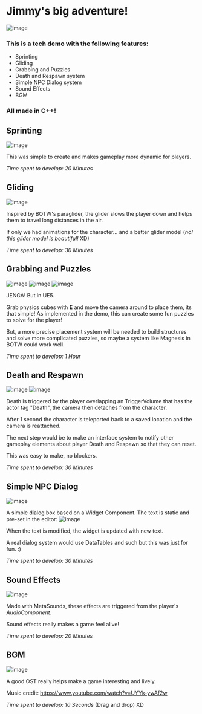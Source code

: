 # Jimmy's big adventure!
![image](https://user-images.githubusercontent.com/18000205/222743402-b500fd91-a272-4c5f-9db4-852a1ce217e3.png)

### This is a tech demo with the following features:
- Sprinting
- Gliding
- Grabbing and Puzzles
- Death and Respawn system
- Simple NPC Dialog system
- Sound Effects
- BGM

### All made in C++!

## Sprinting
![image](https://user-images.githubusercontent.com/18000205/222744792-3af1e816-9b1c-4456-bf01-b9349433b6f0.png)

This was simple to create and makes gameplay more dynamic for players.

*Time spent to develop: 20 Minutes*



## Gliding
![image](https://user-images.githubusercontent.com/18000205/222745034-dc7f86c5-3e91-4801-a71d-7511bad7899a.png)

Inspired by BOTW's paraglider, the glider slows the player down and helps them to travel long distances in the air.

If only we had animations for the character... and a better glider model (*no! this glider model is beautiful!* XD)

*Time spent to develop: 30 Minutes*



## Grabbing and Puzzles
![image](https://user-images.githubusercontent.com/18000205/222748520-8eb6c0cb-cfd2-4af6-8e54-7ab23db98065.png)
![image](https://user-images.githubusercontent.com/18000205/222749332-e3d867c2-61c0-434d-b475-b776856d1d3e.png)
![image](https://user-images.githubusercontent.com/18000205/222749211-e5372f31-b510-4e0b-902f-ec6fdc1e69ad.png)

JENGA! But in UE5.

Grab physics cubes with **E** and move the camera around to place them, its that simple!
As implemented in the demo, this can create some fun puzzles to solve for the player!

But, a more precise placement system will be needed to build structures and solve more complicated puzzles, so maybe a system like Magnesis in BOTW could work well.

*Time spent to develop: 1 Hour*



## Death and Respawn
![image](https://user-images.githubusercontent.com/18000205/222745458-402242f8-abfa-4ef1-bade-e9acf2a5431e.png)
![image](https://user-images.githubusercontent.com/18000205/222745522-12130cf5-e473-41a0-98c4-c95c4dc8c048.png)

Death is triggered by the player overlapping an TriggerVolume that has the actor tag "Death", the camera then detaches from the character.

After 1 second the character is teleported back to a saved location and the camera is reattached.

The next step would be to make an interface system to notify other gameplay elements about player Death and Respawn so that they can reset.

This was easy to make, no blockers.

*Time spent to develop: 30 Minutes*



## Simple NPC Dialog
![image](https://user-images.githubusercontent.com/18000205/222746155-8e6243bc-252a-43bb-8d7d-455830c14cd3.png)

A simple dialog box based on a Widget Component.
The text is static and pre-set in the editor:
![image](https://user-images.githubusercontent.com/18000205/222746388-95870027-3457-4dbc-b37d-fecc93db4705.png)

When the text is modified, the widget is updated with new text.

A real dialog system would use DataTables and such but this was just for fun. :)

*Time spent to develop: 30 Minutes*



## Sound Effects
![image](https://user-images.githubusercontent.com/18000205/222747737-8fa23f82-94c7-4322-b7a6-a2317a632706.png)

Made with MetaSounds, these effects are triggered from the player's *AudioComponent*.

Sound effects really makes a game feel alive!

*Time spent to develop: 20 Minutes*



## BGM
![image](https://user-images.githubusercontent.com/18000205/222748045-c73944fa-51e5-48e2-8158-36475630d145.png)

A good OST really helps make a game interesting and lively.

Music credit: https://www.youtube.com/watch?v=UYYk-ywAf2w

*Time spent to develop: 10 Seconds* (Drag and drop) XD
